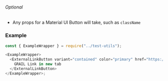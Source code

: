 ###### Optional

- Any props for a Material UI Button will take, such as `className`

### Example

```js
const { ExampleWrapper } = require("../test-utils");

<ExampleWrapper>
  <ExternalLinkButton variant="contained" color="primary" href="https://www.grail.com">
    GRAIL Link in new tab
  </ExternalLinkButton>
</ExampleWrapper>;
```
